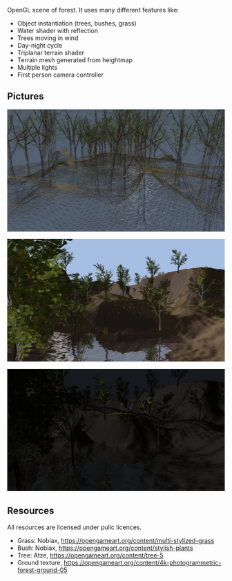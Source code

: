 OpenGL scene of forest. It uses many different features like:
- Object instantiation (trees, bushes, grass)
- Water shader with reflection
- Trees moving in wind
- Day-night cycle
- Triplanar terrain shader
- Terrain mesh generated from heightmap
- Multiple lights
- First person camera controller

## Pictures

![Screenshot 1](media/sc0001.jpg)

![Screenshot 2](media/sc0002.jpg)

![Screenshot 3](media/sc0003.jpg)

## Resources
All resources are licensed under pulic licences.

- Grass: Nobiax, https://opengameart.org/content/multi-stylized-grass
- Bush: Nobiax, https://opengameart.org/content/stylish-plants
- Tree: Atze, https://opengameart.org/content/tree-5
- Ground texture, https://opengameart.org/content/4k-photogrammetric-forest-ground-05